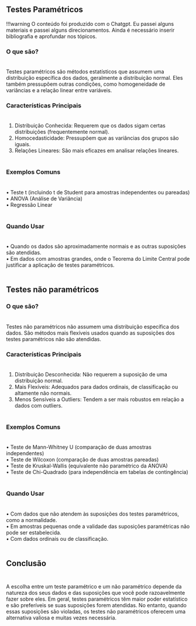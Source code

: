 ## Testes Paramétricos
!!!warning
    O conteúdo foi produzido com o Chatgpt. Eu passei alguns materiais e passei alguns direcionamentos. Ainda é necessário inserir bibliografia e aprofundar nos tópicos. 
### O que são?<br /><br />
Testes paramétricos são métodos estatísticos que assumem uma distribuição específica dos dados, geralmente a distribuição normal. Eles também pressupõem outras condições, como homogeneidade de variâncias e a relação linear entre variáveis.<br />
### Características Principais<br /><br />
1.	Distribuição Conhecida: Requerem que os dados sigam certas distribuições (frequentemente normal).<br />
2.	Homocedasticidade: Pressupõem que as variâncias dos grupos são iguais.<br />
3.	Relações Lineares: São mais eficazes em analisar relações lineares.<br /><br />
### Exemplos Comuns<br /><br />
•	Teste t (incluindo t de Student para amostras independentes ou pareadas)<br />
•	ANOVA (Análise de Variância)<br />
•	Regressão Linear<br /><br />
### Quando Usar<br /><br />
•	Quando os dados são aproximadamente normais e as outras suposições são atendidas.<br />
•	Em dados com amostras grandes, onde o Teorema do Limite Central pode justificar a aplicação de testes paramétricos.<br /><br />
 
## Testes não paramétricos 

### O que são?<br /><br />
Testes não paramétricos não assumem uma distribuição específica dos dados. São métodos mais flexíveis usados quando as suposições dos testes paramétricos não são atendidas.
### Características Principais<br /><br />
1.	Distribuição Desconhecida: Não requerem a suposição de uma distribuição normal.<br />
2.	Mais Flexíveis: Adequados para dados ordinais, de classificação ou altamente não normais.<br />
3.	Menos Sensíveis a Outliers: Tendem a ser mais robustos em relação a dados com outliers.<br /><br />
### Exemplos Comuns<br /><br />
•	Teste de Mann-Whitney U (comparação de duas amostras independentes)<br />
•	Teste de Wilcoxon (comparação de duas amostras pareadas)<br />
•	Teste de Kruskal-Wallis (equivalente não paramétrico da ANOVA)<br />
•	Teste de Chi-Quadrado (para independência em tabelas de contingência)<br /><br />
### Quando Usar<br /><br />
•	Com dados que não atendem às suposições dos testes paramétricos, como a normalidade.<br />
•	Em amostras pequenas onde a validade das suposições paramétricas não pode ser estabelecida.<br />
•	Com dados ordinais ou de classificação.<br /><br />
## Conclusão<br /><br />
A escolha entre um teste paramétrico e um não paramétrico depende da natureza dos seus dados e das suposições que você pode razoavelmente fazer sobre eles. Em geral, testes paramétricos têm maior poder estatístico e são preferíveis se suas suposições forem atendidas. No entanto, quando essas suposições são violadas, os testes não paramétricos oferecem uma alternativa valiosa e muitas vezes necessária.


